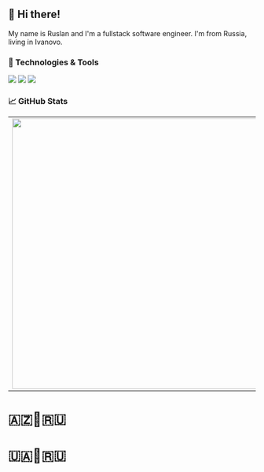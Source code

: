 ## 👋 Hi there!

My name is Ruslan and I'm a fullstack software engineer. I'm from Russia, living in Ivanovo.

### 🔧 Technologies & Tools

![](https://img.shields.io/badge/OS-WSL-informational?style=flat-square&logo=linux&logoColor=white&color=5194f0&bgcolor=110d17)
![](https://img.shields.io/badge/Editor-VSCode-informational?style=flat-square&logo=visual-studio-code&logoColor=white&color=5194f0)
![](https://img.shields.io/badge/Code-Python-informational?style=flat-square&logo=python&logoColor=white&color=5194f0)

### 📈 GitHub Stats

<p align="center">
  <table>
  <tr>
      <td><img width="550px" align="left" src="https://github-readme-stats.vercel.app/api?username=developer01234&hide_border=true&count_private=false&layout=compact&hide_title=true&show_icons=true&theme=dark&icon_color=5194f0&bg_color=0d1117" /></td>
      <td><img width="550px" src="https://github-readme-stats.vercel.app/api/top-langs/?username=developer01234&hide=html&layout=compact&hide_border=true&hide_title=true&theme=dark&icon_color=5194f0&bg_color=0d1117" /></td>
  </tr>   
</table>
</p>

# 🇦🇿🤝🇷🇺 
# 🇺🇦🤝🇷🇺
